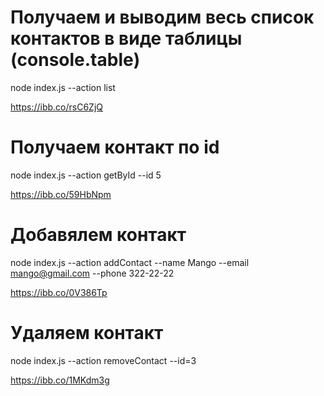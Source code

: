 # Получаем и выводим весь список контактов в виде таблицы (console.table)

node index.js --action list

https://ibb.co/rsC6ZjQ

# Получаем контакт по id

node index.js --action getById --id 5

https://ibb.co/59HbNpm

# Добавялем контакт

node index.js --action addContact --name Mango --email mango@gmail.com --phone
322-22-22

https://ibb.co/0V386Tp

# Удаляем контакт

node index.js --action removeContact --id=3

https://ibb.co/1MKdm3g
